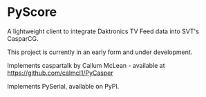 # PyScore
A lightweight client to integrate Daktronics TV Feed data into SVT's CasparCG.

This project is currently in an early form and under development.

Implements caspartalk by Callum McLean - available at https://github.com/calmcl1/PyCasper

Implements PySerial, available on PyPI.
